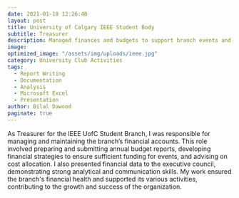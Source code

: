 ```yaml
---
date: 2021-01-10 12:26:40
layout: post
title: University of Calgary IEEE Student Body
subtitle: Treasurer
description: Managed finances and budgets to support branch events and initiatives.
image:
optimized_image: "/assets/img/uploads/ieee.jpg"
category: University Club Activities
tags:
  - Report Writing
  - Documentation
  - Analysis
  - Microsoft Excel
  - Presentation
author: Bilal Dawood
paginate: true
---
```


As Treasurer for the IEEE UofC Student Branch, I was responsible for managing and maintaining the branch’s financial accounts. This role involved preparing and submitting annual budget reports, developing financial strategies to ensure sufficient funding for events, and advising on cost allocation. I also presented financial data to the executive council, demonstrating strong analytical and communication skills. My work ensured the branch's financial health and supported its various activities, contributing to the growth and success of the organization.